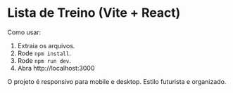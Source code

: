 # Lista de Treino (Vite + React)

Como usar:
1. Extraia os arquivos.
2. Rode `npm install`.
3. Rode `npm run dev`.
4. Abra http://localhost:3000

O projeto é responsivo para mobile e desktop. Estilo futurista e organizado.
